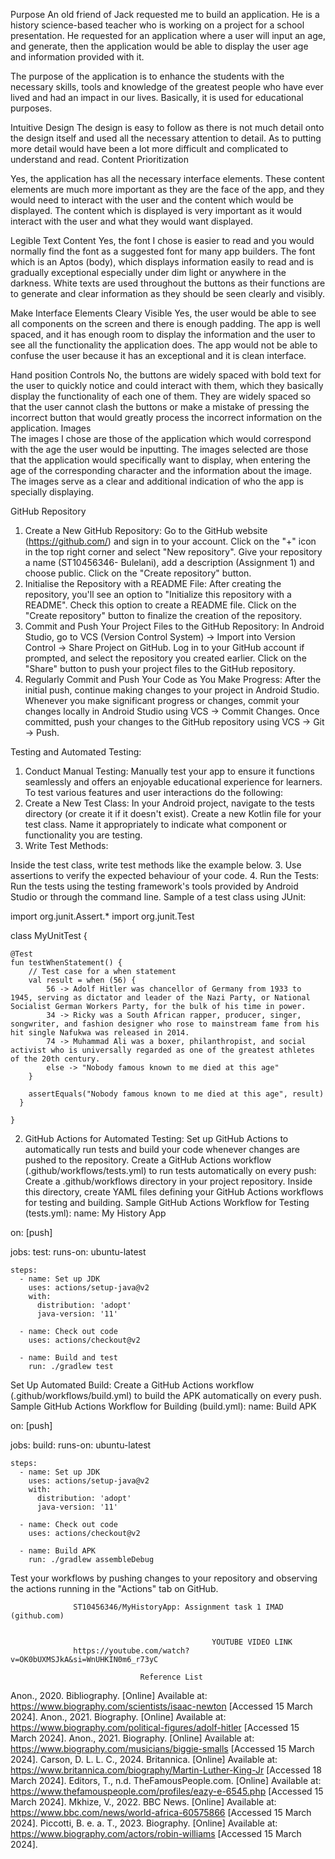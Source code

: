 Purpose 
An old friend of Jack requested me to build an application. He is a history science-based teacher who is working on a project for a school presentation. 
He requested for an application where a user will input an age, and generate, then the application would be able to display the user age and information provided with it. 
 
The purpose of the application is to enhance the students with the necessary skills, tools and knowledge of the greatest people who have ever lived and had an impact in our lives. Basically, it is used for educational purposes. 

Intuitive Design 
The design is easy to follow as there is not much detail onto the design itself and used all the necessary attention to detail. As to putting more detail would have been a lot more difficult and complicated to understand and read. 
Content Prioritization 
 
Yes, the application has all the necessary interface elements. These content elements are much more important as they are the face of the app, and they would need to interact with the user and the content which would be displayed. The content which is displayed is very important as it would interact with the user and what they would want displayed.
 
Legible Text Content 
Yes, the font I chose is easier to read and you would normally find the font as a suggested font for many app builders. The font which is an Aptos (body), which displays information easily to read and is gradually exceptional especially under dim light or anywhere in the darkness. 
White texts are used throughout the buttons as their functions are to generate and clear information as they should be seen clearly and visibly. 
 
Make Interface Elements Cleary Visible
Yes, the user would be able to see all components on the screen and there is enough padding. The app is well spaced, and it has enough room to display the information and the user to see all the functionality the application does. The app would not be able to confuse the user because it has an exceptional and it is clean interface. 
 
Hand position Controls
No, the buttons are widely spaced with bold text for the user to quickly notice and could interact with them, which they basically display the functionality of each one of them. They are widely spaced so that the user cannot clash the buttons or make a mistake of pressing the incorrect button that would greatly process the incorrect information on the application. Images  
The images I chose are those of the application which would correspond with the age the user would be inputting. The images selected are those that the application would specifically want to display, when entering the age of the corresponding character and the information about the image. The images serve as a clear and additional indication of who the app is specially displaying. 

 GitHub Repository
1. Create a New GitHub Repository:
Go to the GitHub website (https://github.com/) and sign in to your account.
Click on the "+" icon in the top right corner and select "New repository".
Give your repository a name (ST10456346- Bulelani), add a description (Assignment 1) and choose public.
Click on the "Create repository" button.
2. Initialise the Repository with a README File:
After creating the repository, you'll see an option to "Initialize this repository with a README". Check this option to create a README file.
Click on the "Create repository" button to finalize the creation of the repository.
3. Commit and Push Your Project Files to the GitHub Repository:
In Android Studio, go to VCS (Version Control System) -> Import into Version Control -> Share Project on GitHub.
Log in to your GitHub account if prompted, and select the repository you created earlier.
Click on the "Share" button to push your project files to the GitHub repository.
4. Regularly Commit and Push Your Code as You Make Progress:
After the initial push, continue making changes to your project in Android Studio.
Whenever you make significant progress or changes, commit your changes locally in Android Studio using VCS -> Commit Changes.
Once committed, push your changes to the GitHub repository using VCS -> Git -> Push.

Testing and Automated Testing:
1. Conduct Manual Testing:
Manually test your app to ensure it functions seamlessly and offers an enjoyable educational experience for learners.
To test various features and user interactions do the following:
1. Create a New Test Class:
In your Android project, navigate to the tests directory (or create it if it doesn't exist).
Create a new Kotlin file for your test class. Name it appropriately to indicate what component or functionality you are testing.
2. Write Test Methods:

Inside the test class, write test methods like the example below.
3. Use assertions to verify the expected behaviour of your code.
4. Run the Tests:
Run the tests using the testing framework's tools provided by Android Studio or through the command line.
Sample of a test class using JUnit:

import org.junit.Assert.*
import org.junit.Test

class MyUnitTest {

    @Test
    fun testWhenStatement() {
        // Test case for a when statement
        val result = when (56) {
            56 -> Adolf Hitler was chancellor of Germany from 1933 to 1945, serving as dictator and leader of the Nazi Party, or National Socialist German Workers Party, for the bulk of his time in power.
            34 -> Ricky was a South African rapper, producer, singer, songwriter, and fashion designer who rose to mainstream fame from his hit single Nafukwa was released in 2014.
            74 -> Muhammad Ali was a boxer, philanthropist, and social activist who is universally regarded as one of the greatest athletes of the 20th century.
            else -> "Nobody famous known to me died at this age"
        }
        
        assertEquals("Nobody famous known to me died at this age", result)
      }

    }
2. GitHub Actions for Automated Testing:
Set up GitHub Actions to automatically run tests and build your code whenever changes are pushed to the repository.
Create a GitHub Actions workflow (.github/workflows/tests.yml) to run tests automatically on every push:
Create a .github/workflows directory in your project repository.
Inside this directory, create YAML files defining your GitHub Actions workflows for testing and building.
Sample GitHub Actions Workflow for Testing (tests.yml):
name: My History App

on: [push]

jobs:
  test:
    runs-on: ubuntu-latest

    steps:
      - name: Set up JDK
        uses: actions/setup-java@v2
        with:
          distribution: 'adopt'
          java-version: '11'

      - name: Check out code
        uses: actions/checkout@v2

      - name: Build and test
        run: ./gradlew test

Set Up Automated Build:
Create a GitHub Actions workflow (.github/workflows/build.yml) to build the APK automatically on every push.
Sample GitHub Actions Workflow for Building (build.yml):
name: Build APK

on: [push]

jobs:
  build:
    runs-on: ubuntu-latest

    steps:
      - name: Set up JDK
        uses: actions/setup-java@v2
        with:
          distribution: 'adopt'
          java-version: '11'

      - name: Check out code
        uses: actions/checkout@v2

      - name: Build APK
        run: ./gradlew assembleDebug
Test your workflows by pushing changes to your repository and observing the actions running in the "Actions" tab on GitHub.

                  ST10456346/MyHistoryApp: Assignment task 1 IMAD (github.com)

 
                                                 YOUTUBE VIDEO LINK
                  https://youtube.com/watch?v=OK0bUXMSJkA&si=WnUHKIN0m6_r73yC
                           
                                 Reference List

Anon., 2020. Bibliography. [Online] 
Available at: https://www.biography.com/scientists/isaac-newton
[Accessed 15 March 2024].
Anon., 2021. Biography. [Online] 
Available at: https://www.biography.com/political-figures/adolf-hitler
[Accessed 15 March 2024].
Anon., 2021. Biography. [Online] 
Available at: https://www.biography.com/musicians/biggie-smalls
[Accessed 15 March 2024].
Carson, D. L. L. C., 2024. Britannica. [Online] 
Available at: https://www.britannica.com/biography/Martin-Luther-King-Jr
[Accessed 18 March 2024].
Editors, T., n.d. TheFamousPeople.com. [Online] 
Available at: https://www.thefamouspeople.com/profiles/eazy-e-6545.php
[Accessed 15 March 2024].
Mkhize, V., 2022. BBC News. [Online] 
Available at: https://www.bbc.com/news/world-africa-60575866
[Accessed 15 March 2024].
Piccotti, B. e. a. T., 2023. Biography. [Online] 
Available at: https://www.biography.com/actors/robin-williams
[Accessed 15 March 2024].


